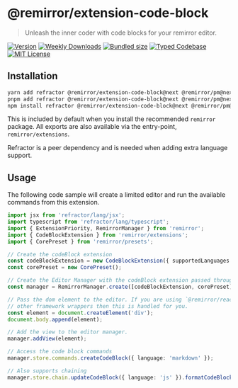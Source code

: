 # @remirror/extension-code-block

> Unleash the inner coder with code blocks for your remirror editor.

[![Version][version]][npm] [![Weekly Downloads][downloads-badge]][npm] [![Bundled size][size-badge]][size] [![Typed Codebase][typescript]](#) [![MIT License][license]](#)

[version]: https://flat.badgen.net/npm/v/@remirror/extension-code-block/next
[npm]: https://npmjs.com/package/@remirror/extension-code-block/v/next
[license]: https://flat.badgen.net/badge/license/MIT/purple
[size]: https://bundlephobia.com/result?p=@remirror/extension-code-block@next
[size-badge]: https://flat.badgen.net/bundlephobia/minzip/@remirror/extension-code-block@next
[typescript]: https://flat.badgen.net/badge/icon/TypeScript?icon=typescript&label
[downloads-badge]: https://badgen.net/npm/dw/@remirror/extension-code-block/red?icon=npm

## Installation

```bash
yarn add refractor @remirror/extension-code-block@next @remirror/pm@next # yarn
pnpm add refractor @remirror/extension-code-block@next @remirror/pm@next # pnpm
npm install refractor @remirror/extension-code-block@next @remirror/pm@next # npm
```

This is included by default when you install the recommended `remirror` package. All exports are also available via the entry-point, `remirror/extensions`.

Refractor is a peer dependency and is needed when adding extra language support.

## Usage

The following code sample will create a limited editor and run the available commands from this extension.

```ts
import jsx from 'refractor/lang/jsx';
import typescript from 'refractor/lang/typescript';
import { ExtensionPriority, RemirrorManager } from 'remirror';
import { CodeBlockExtension } from 'remirror/extensions';
import { CorePreset } from 'remirror/presets';

// Create the codeBlock extension
const codeBlockExtension = new CodeBlockExtension({ supportedLanguages: [typescript, jsx] });
const corePreset = new CorePreset();

// Create the Editor Manager with the codeBlock extension passed through.
const manager = RemirrorManager.create([codeBlockExtension, corePreset]);

// Pass the dom element to the editor. If you are using `@remirror/react` or
// other framework wrappers then this is handled for you.
const element = document.createElement('div');
document.body.append(element);

// Add the view to the editor manager.
manager.addView(element);

// Access the code block commands
manager.store.commands.createCodeBlock({ language: 'markdown' });

// Also supports chaining
manager.store.chain.updateCodeBlock({ language: 'js' }).formatCodeBlock().run();
```
